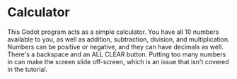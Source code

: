 # Calculator
 
This Godot program acts as a simple calculator. You have all 10 numbers available to you, as well as addition, subtraction, division, and multiplication. Numbers can be positive or negative, and they can have decimals as well. There's a backspace and an ALL CLEAR button. Putting too many numbers in can make the screen slide off-screen, which is an issue that isn't covered in the tutorial.

